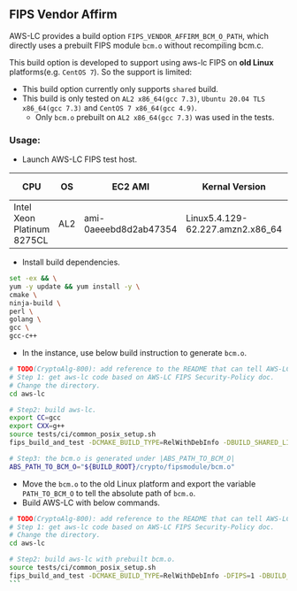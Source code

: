 ## FIPS Vendor Affirm

AWS-LC provides a build option `FIPS_VENDOR_AFFIRM_BCM_O_PATH`, which directly uses a prebuilt FIPS module `bcm.o` 
without recompiling bcm.c.  

This build option is developed to support using aws-lc FIPS on **old Linux** platforms(e.g. `CentOS 7`). So 
the support is limited:
* This build option currently only supports `shared` build.
* This build is only tested on `AL2 x86_64(gcc 7.3)`, `Ubuntu 20.04 TLS x86_64(gcc 7.3)` and `CentOS 7 x86_64(gcc 4.9)`.
  * Only `bcm.o` prebuilt on `AL2 x86_64(gcc 7.3)` was used in the tests.

### Usage:
* Launch AWS-LC FIPS test host.

CPU|OS|EC2 AMI|Kernal Version|Instance Type|
------------ | -------------| -------------|-------------|-------------
Intel Xeon Platinum 8275CL|AL2|ami-0aeeebd8d2ab47354|Linux5.4.129-62.227.amzn2.x86_64|c5.metal
* Install build dependencies.
```sh
set -ex && \
yum -y update && yum install -y \
cmake \
ninja-build \
perl \
golang \
gcc \
gcc-c++
```
* In the instance, use below build instruction to generate `bcm.o`.
```sh
# TODO(CryptoAlg-800): add reference to the README that can tell AWS-LC FIPS Security-Policy doc.
# Step 1: get aws-lc code based on AWS-LC FIPS Security-Policy doc.
# Change the directory.
cd aws-lc

# Step2: build aws-lc.
export CC=gcc
export CXX=g++
source tests/ci/common_posix_setup.sh
fips_build_and_test -DCMAKE_BUILD_TYPE=RelWithDebInfo -DBUILD_SHARED_LIBS=1 -DDISABLE_GETAUXVAL=1

# Step3: the bcm.o is generated under |ABS_PATH_TO_BCM_O|
ABS_PATH_TO_BCM_O="${BUILD_ROOT}/crypto/fipsmodule/bcm.o"
```
* Move the `bcm.o` to the old Linux platform and export the variable `PATH_TO_BCM_O` to tell the absolute path of `bcm.o`.
* Build AWS-LC with below commands.
````sh
# TODO(CryptoAlg-800): add reference to the README that can tell AWS-LC FIPS Security-Policy doc.
# Step 1: get aws-lc code based on AWS-LC FIPS Security-Policy doc.
# Change the directory.
cd aws-lc

# Step2: build aws-lc with prebuilt bcm.o.
source tests/ci/common_posix_setup.sh
fips_build_and_test -DCMAKE_BUILD_TYPE=RelWithDebInfo -DFIPS=1 -DBUILD_SHARED_LIBS=1 -DFIPS_VENDOR_AFFIRM_BCM_O_PATH=${PATH_TO_BCM_O}`.
```
